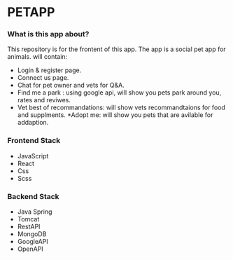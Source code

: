 # PETAPP #

### What is this app about? ###

This repository is for the frontent of this app.
The app is a social pet app for animals.
will contain: 
* Login & register page.
* Connect us page.
* Chat for pet owner and vets for Q&A.
* Find me a park : using google api, will show you pets park around you, rates and reviwes.
* Vet best of recommandations: will show vets recommandtaions for food and supplments.
 *Adopt me: will show you pets that are avilable for addaption.

### Frontend Stack ###
* JavaScript 
* React
* Css
* Scss


### Backend Stack ###

* Java Spring
* Tomcat
* RestAPI
* MongoDB
* GoogleAPI
* OpenAPI


